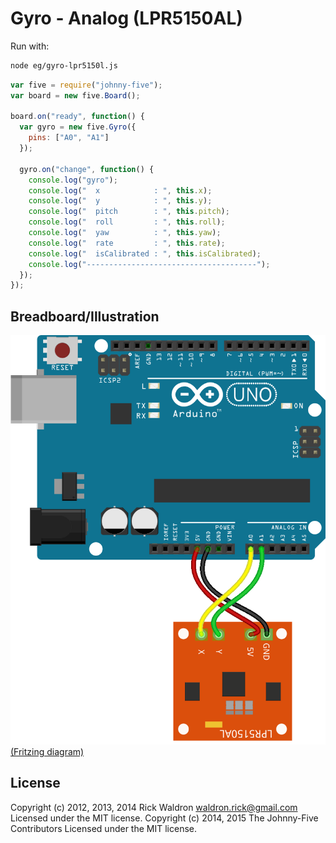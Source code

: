 <!--remove-start-->
# Gyro - Analog (LPR5150AL)

Run with:
```bash
node eg/gyro-lpr5150l.js
```
<!--remove-end-->

```javascript
var five = require("johnny-five");
var board = new five.Board();

board.on("ready", function() {
  var gyro = new five.Gyro({
    pins: ["A0", "A1"]
  });

  gyro.on("change", function() {
    console.log("gyro");
    console.log("  x            : ", this.x);
    console.log("  y            : ", this.y);
    console.log("  pitch        : ", this.pitch);
    console.log("  roll         : ", this.roll);
    console.log("  yaw          : ", this.yaw);
    console.log("  rate         : ", this.rate);
    console.log("  isCalibrated : ", this.isCalibrated);
    console.log("--------------------------------------");
  });
});

```


## Breadboard/Illustration


![docs/breadboard/gyro-lpr5150l.png](breadboard/gyro-lpr5150l.png)  
[(Fritzing diagram)](breadboard/gyro-lpr5150l.fzz)





<!--remove-start-->
## License
Copyright (c) 2012, 2013, 2014 Rick Waldron <waldron.rick@gmail.com>
Licensed under the MIT license.
Copyright (c) 2014, 2015 The Johnny-Five Contributors
Licensed under the MIT license.
<!--remove-end-->
